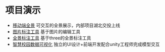 
# 项目演示

- [移动端全景](https://531431988.github.io/project-demo/krpano/dist/) 可交互的全景展示，内部项目湖北交投上线
- [图片标注工具](https://531431988.github.io/project-demo/img-editor/) 基于图片的编辑工具
- [全景标注工具](https://531431988.github.io/project-demo/three-viewer/) 基于three的全景标注工具
- [智慧校园数据可视化](https://531431988.github.io/project-demo/smart-campus/) 独立的UI设计+前端开发配合unity工程师完成模型交互
